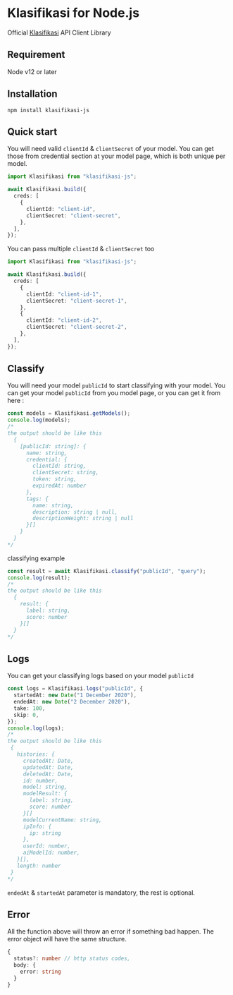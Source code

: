# Klasifikasi for Node.js

Official [Klasifikasi](https://klasifikasi.com/) API Client Library

## Requirement

Node v12 or later

## Installation

`npm install klasifikasi-js`

## Quick start

You will need valid `clientId` & `clientSecret` of your model. You can get those
from credential section at your model page, which is both unique per model.

```typescript
import Klasifikasi from "klasifikasi-js";

await Klasifikasi.build({
  creds: [
    {
      clientId: "client-id",
      clientSecret: "client-secret",
    },
  ],
});
```

You can pass multiple `clientId` & `clientSecret` too

```typescript
import Klasifikasi from "klasifikasi-js";

await Klasifikasi.build({
  creds: [
    {
      clientId: "client-id-1",
      clientSecret: "client-secret-1",
    },
    {
      clientId: "client-id-2",
      clientSecret: "client-secret-2",
    },
  ],
});
```

## Classify

You will need your model `publicId` to start classifying with your model. You
can get your model `publicId` from you model page, or you can get it from here :

```typescript
const models = Klasifikasi.getModels();
console.log(models);
/*
the output should be like this
  {
    [publicId: string]: {
      name: string,
      credential: {
        clientId: string,
        clientSecret: string,
        token: string,
        expiredAt: number
      },
      tags: {
        name: string,
        description: string | null,
        descriptionWeight: string | null
      }[]
    }
  }
*/
```

classifying example

```typescript
const result = await Klasifikasi.classify("publicId", "query");
console.log(result);
/*
the output should be like this
  {
    result: {
      label: string,
      score: number
    }[]
  }
*/
```

## Logs

You can get your classifying logs based on your model `publicId`

```typescript
const logs = Klasifikasi.logs("publicId", {
  startedAt: new Date("1 December 2020"),
  endedAt: new Date("2 December 2020"),
  take: 100,
  skip: 0,
});
console.log(logs);
/*
the output should be like this
 {
   histories: {
     createdAt: Date,
     updatedAt: Date,
     deletedAt: Date,
     id: number,
     model: string,
     modelResult: {
       label: string,
       score: number
     }[]
     modelCurrentName: string,
     ipInfo: {
       ip: string
     },
     userId: number,
     aiModelId: number,
   }[],
   length: number
 }
*/
```

`endedAt` & `startedAt` parameter is mandatory, the rest is optional.

## Error

All the function above will throw an error if something bad happen. The error
object will have the same structure.

```typescript
{
  status?: number // http status codes,
  body: {
    error: string
  }
}
```
